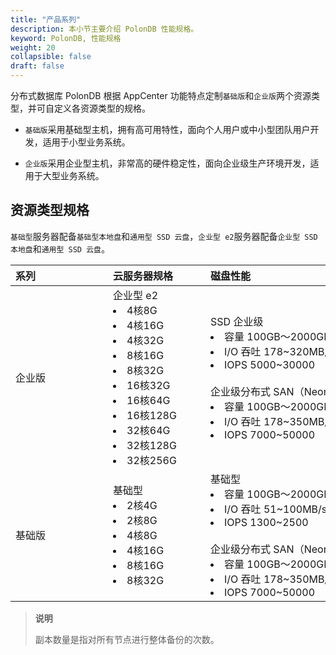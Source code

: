 ```yaml
---
title: "产品系列"
description: 本小节主要介绍 PolonDB 性能规格。 
keyword: PolonDB, 性能规格
weight: 20
collapsible: false
draft: false
---
```



分布式数据库 PolonDB 根据 AppCenter 功能特点定制`基础版`和`企业版`两个资源类型，并可自定义各资源类型的规格。

- `基础版`采用基础型主机，拥有高可用特性，面向个人用户或中小型团队用户开发，适用于小型业务系统。

- `企业版`采用企业型主机，非常高的硬件稳定性，面向企业级生产环境开发，适用于大型业务系统。

## 资源类型规格

`基础型`服务器配备`基础型本地盘`和`通用型 SSD 云盘`，`企业型 e2`服务器配备`企业型 SSD 本地盘`和`通用型 SSD 云盘`。

|<span style="display:inline-block;width:140px">系列</span> |<span style="display:inline-block;width:140px">云服务器规格</span>|<span style="display:inline-block;width:240px">磁盘性能</span>|<span style="display:inline-block;width:140px">节点数量</span>|
|:----|:----|:----|:----|
|   企业版     | 企业型 e2 <li>4核8G <li> 4核16G <li>4核32G <li>8核16G<li>8核32G <li>16核32G<li> 16核64G <li>16核128G <li> 32核64G <li> 32核128G <li> 32核256G|  SSD 企业级 <li> 容量 100GB～2000GB <li>I/O 吞吐 178~320MB/s <li>IOPS 5000~30000 <br> <br>企业级分布式 SAN（NeonSAN) <li> 容量 100GB～2000GB <li>I/O 吞吐 178~350MB/s <li>IOPS 7000~50000  | <li>协调器节点 1 个，副本 1 个 <li> Worker 节点 2～64 个，副本 1 个  <li> 高可用节点 1 个    | 
|   基础版     | 基础型 <li> 2核4G <li> 2核8G <li> 4核8G <li> 4核16G <li>8核16G <li>8核32G |  基础型 <li> 容量 100GB～2000GB <li>I/O 吞吐 51~100MB/s <li>IOPS 1300~2500 <br> <br>企业级分布式 SAN（NeonSAN) <li> 容量 100GB～2000GB <li>I/O 吞吐 178~350MB/s <li>IOPS 7000~50000 | <li>协调器节点 1 个，副本 1 个 <li> Worker 节点 2～64 个，副本 1 个  <li> 高可用节点 1 个   |

> **说明**
> 
> 副本数量是指对所有节点进行整体备份的次数。
